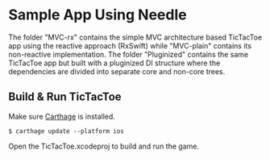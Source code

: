 # Sample App Using Needle

The folder "MVC-rx" contains the simple MVC architecture based TicTacToe app using the reactive approach (RxSwift) while "MVC-plain" contains its non-reactive implementation. The folder "Pluginized" contains the same TicTacToe app but built with a pluginized DI structure where the dependencies are divided into separate core and non-core trees.

## Build & Run TicTacToe

Make sure [Carthage](https://github.com/Carthage/Carthage) is installed.

```
$ carthage update --platform ios
```

Open the TicTacToe.xcodeproj to build and run the game.

